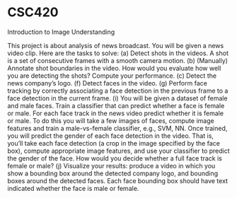 # CSC420
Introduction to Image Understanding

This project is about analysis of news broadcast. You will be given a news video clip. Here are the tasks to solve:
(a) Detect shots in the videos. A shot is a set of consecutive frames with a smooth camera motion.
(b) (Manually) Annotate shot boundaries in the video. How would you evaluate how well you are detecting the shots? Compute your performance.
(c) Detect the news company’s logo.
(f) Detect faces in the video.
(g) Perform face tracking by correctly associating a face detection in the previous frame to a face detection in the current frame.
(i) You will be given a dataset of female and male faces. Train a classifier that can predict whether a face is female or male. For each face track in the news video predict whether it is female or male. To do this you will take a few images of faces, compute image features and train a male-vs-female classifier, e.g., SVM, NN. Once trained, you will predict the gender of each face detection in the video. That is, you’ll take each face detection (a crop in the image specified by the face box), compute appropriate image features, and use your classifier to predict the gender of the face. How would you decide whether a full face track is female or male?
(j) Visualize your results: produce a video in which you show a bounding box around the detected company logo, and bounding boxes around the detected faces. Each face bounding box should have text indicated whether the face is male or female.
